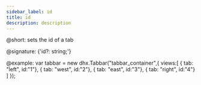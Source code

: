 ```yaml
---
sidebar_label: id
title: id
description: description
---          
```


@short: sets the id of a tab

@signature: {'id?: string;'}

@example: 
var tabbar = new dhx.Tabbar("tabbar_container",{
	views:[ 
		{ tab: "left", id:"1"},
		{ tab: "west", id:"2"},
		{ tab: "east", id:"3"},
		{ tab: "right", id:"4"}
	]
});
